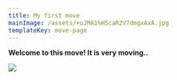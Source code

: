 ```yaml
---
title: My first move
mainImage: /assets/+uJMA1%HScaR2V7dmgxAxA.jpg
templateKey: move-page
---
```

**Welcome to this move! It is very moving..**

![](/assets/+uJMA1%HScaR2V7dmgxAxA.jpg)